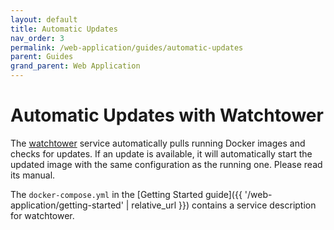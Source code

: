 ```yaml
---
layout: default
title: Automatic Updates
nav_order: 3
permalink: /web-application/guides/automatic-updates
parent: Guides
grand_parent: Web Application
---
```


# Automatic Updates with Watchtower

The [watchtower](https://containrrr.dev/watchtower/) service automatically pulls running Docker images and checks for updates. If an update is available, it will automatically start the updated image with the same configuration as the running one. Please read its manual.

The `docker-compose.yml` in the [Getting Started guide]({{ '/web-application/getting-started' | relative_url }}) contains a service description for watchtower.

